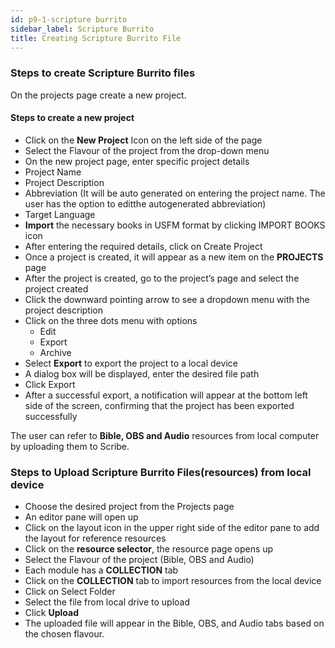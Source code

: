 ```yaml
---
id: p9-1-scripture burrito
sidebar_label: Scripture Burrito
title: Creating Scripture Burrito File
---
```

### Steps to create Scripture Burrito files  
On the projects page create a new project. 
#### Steps to create a new project 
- Click on the **New Project** Icon on the left side of the page 
- Select the Flavour of the project from the drop-down menu 
- On the new project page, enter specific project details 
- Project Name 
- Project Description 
- Abbreviation (It will be auto generated on entering the project name. The user has the option to      editthe autogenerated abbreviation) 
- Target Language 
- **Import** the necessary books in USFM format by clicking IMPORT BOOKS icon 
- After entering the required details, click on Create Project 
- Once a project is created, it will appear as a new item on the **PROJECTS** page 
- After the project is created, go to the project’s page and select the project created 
- Click the downward pointing arrow to see a dropdown menu with the project description 
- Click on the three dots menu with options 
    - Edit 
    - Export 
    - Archive 
- Select **Export** to export the project to a local device 
- A dialog box will be displayed, enter the desired file path 
- Click Export 
- After a successful export, a notification will appear at the bottom left side of the screen, confirming that the project has been exported successfully 
  
The user can refer to **Bible, OBS and Audio** resources from local computer by uploading them to Scribe. 
###
### Steps to Upload Scripture Burrito Files(resources) from local device
- Choose the desired project from the Projects page 
- An editor pane will open up 
- Click on the layout icon in the upper right side of the editor pane to add the layout for reference resources 
- Click on the **resource selector**, the resource page opens up 
- Select the Flavour of the project (Bible, OBS and Audio) 
- Each module has a **COLLECTION** tab 
- Click on the **COLLECTION** tab to import resources from the local device 
- Click on Select Folder 
- Select the file from local drive to upload 
- Click **Upload** 
- The uploaded file will appear in the Bible, OBS, and Audio tabs based on the chosen flavour. 
 